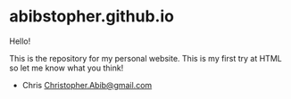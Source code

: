 # abibstopher.github.io

Hello!

This is the repository for my personal website. This is my first try at HTML so let me know what you think!

- Chris
Christopher.Abib@gmail.com
